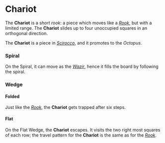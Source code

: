 # Chariot

The **Chariot** is a *short rook*: a piece which moves like
a [*Rook*](rook.html), but with a limited range. The **Chariot**
slides up to four unoccupied squares in an orthogonal direction.

The **Chariot** is a piece in [*Scirocco*](#chess-v:rules/scirocco), 
and it promotes to the *Octopus*.

### Spiral

On the Spiral, it can move as the [*Wazir*](wazir.html), hence it
fills the board by following the spiral.

### Wedge

#### Folded

Just like the [*Rook*](rook.html), the **Chariot** gets trapped after
six steps.

#### Flat

On the Flat Wedge, the **Chariot** escapes. It visits the two right
most squares of each row; the travel pattern for the **Chariot**
is the same as for the [*Rook*](rook.html).
